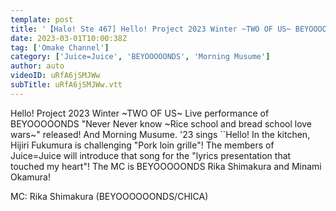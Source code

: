 ```yaml
---
template: post
title: '【Halo! Ste 467] Hello! Project 2023 Winter ~TWO OF US~ BEYOOOOONDS & Morning Musume. '23 Kitchen & Heartfelt Lyrics MC: Rika Shimakura & Minami Okamura'
date: 2023-03-01T10:00:38Z
tag: ['Omake Channel']
category: ['Juice=Juice', 'BEYOOOOONDS', 'Morning Musume']
author: auto 
videoID: uRfA6jSMJWw
subTitle: uRfA6jSMJWw.vtt
---
```

Hello! Project 2023 Winter ~TWO OF US~ Live performance of BEYOOOOONDS "Never Never know ~Rice school and bread school love wars~" released! And Morning Musume. '23 sings ``Hello! In the kitchen, Hijiri Fukumura is challenging "Pork loin grille"! The members of Juice=Juice will introduce that song for the "lyrics presentation that touched my heart"! The MC is BEYOOOOONDS Rika Shimakura and Minami Okamura!

MC: Rika Shimakura (BEYOOOOOONDS/CHICA)

